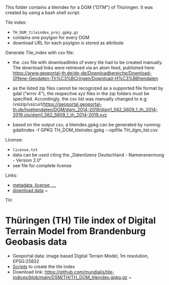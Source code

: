 This folder contains a tileindex for a DGM ("DTM") of Thüringen. It was created by using a bash shell script.

Tile index:
- `TH_DGM_tileindex_proj.gpkg.gz`
- contains one poylgon for every DGM
- download URL for each poylgon is stored as attribute


Generate Tile_index with csv file:


- the .csv file with downloadlinks of every tile had to be created manually. The download links were retrieved via an atom feed, published here: https://www.geoportal-th.de/de-de/Downloadbereiche/Download-Offene-Geodaten-Th%C3%BCringen/Download-H%C3%B6hendaten

- as the listed zip files cannot be recognized as a supported file format by gdal ("error 4"), the respecitve xyz files in the zip folders must be specified.
Accordingly, the csv list was manually changed to e.g: /vsizip/vsicurl/https://geoportal.geoportal-th.de/hoehendaten/DGM/dgm_2014-2019/dgm1_562_5609_1_th_2014-2019.zip/dgm1_562_5609_1_th_2014-2019.xyz

- based on the output csv, a tileindex.gpkg can be generated by running: gdaltindex -f GPKG TH_DOM_tileindex.gpkg --optfile TH_dgm_list.csv

License:
- `license.txt`
- data can be used citing the „Datenlizenz Deutschland - Namensnennung - Version 2.0“
- see file for complete license

Links:
- [metadata, license, ...](https://www.geoportal-th.de/de-de/Downloadbereiche/Download-Offene-Geodaten-Th%C3%BCringen/Download-H%C3%B6hendaten)
- [download data](https://www.geoportal-th.de/de-de/Downloadbereiche/Download-Offene-Geodaten-Th%C3%BCringen/Download-H%C3%B6hendaten)
~                                                                    


TH:

# Thüringen (TH) Tile index of Digital Terrain Model from Brandenburg Geobasis data

* Geoportal data: image based Digital Terrain Model, 1m resolution,  EPSG:25832
* [Scripts](https://github.com/mundialis/tile-indices/tree/main/DSM/TH) to create the tile index
* Download link: https://github.com/mundialis/tile-indices/blob/main/DSM/TH/TH_DOM_tileindex.gpkg.gz
~                                                                                                                           